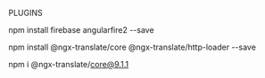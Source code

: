 PLUGINS

<!-- ionic cordova plugin add cordova-plugin-firebase-authentication -->
<!-- npm install --save @ionic-native/firebase-authentication -->


npm install firebase angularfire2 --save


npm install @ngx-translate/core @ngx-translate/http-loader --save

npm i @ngx-translate/core@9.1.1

